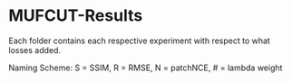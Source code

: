 # MUFCUT-Results

Each folder contains each respective experiment with respect to what losses added.

Naming Scheme: S = SSIM, R = RMSE, N = patchNCE, # = lambda weight
